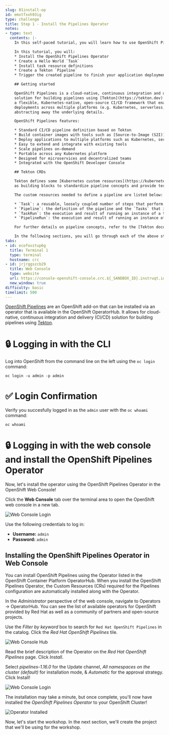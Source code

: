 ```yaml
---
slug: 01install-op
id: emxtfxxh93ig
type: challenge
title: Step 1 - Install the Pipelines Operator
notes:
- type: text
  contents: |-
    In this self-paced tutorial, you will learn how to use OpenShift Pipelines to automate the deployment of your applications.

    In this tutorial, you will:
    * Install the OpenShift Pipelines Operator
    * Create a Hello World `Task`
    * Install task resource definitions
    * Create a Tekton `Pipeline`
    * Trigger the created pipeline to finish your application deployment.

    ## Getting started

    OpenShift Pipelines is a cloud-native, continuous integration and delivery (CI/CD)
    solution for building pipelines using [Tekton](https://tekton.dev). Tekton is
    a flexible, Kubernetes-native, open-source CI/CD framework that enables automating
    deployments across multiple platforms (e.g. Kubernetes, serverless, VMs, and so forth) by
    abstracting away the underlying details.

    OpenShift Pipelines features:

    * Standard CI/CD pipeline definition based on Tekton
    * Build container images with tools such as [Source-to-Image (S2I)](https://docs.openshift.com/container-platform/latest/builds/understanding-image-builds.html#build-strategy-s2i_understanding-image-builds) and [Buildah](https://buildah.io/)
    * Deploy applications to multiple platforms such as Kubernetes, serverless, and VMs
    * Easy to extend and integrate with existing tools
    * Scale pipelines on-demand
    * Portable across any Kubernetes platform
    * Designed for microservices and decentralized teams
    * Integrated with the OpenShift Developer Console

    ## Tekton CRDs

    Tekton defines some [Kubernetes custom resources](https://kubernetes.io/docs/concepts/extend-kubernetes/api-extension/custom-resources/)
    as building blocks to standardize pipeline concepts and provide terminology that is consistent across CI/CD solutions. These custom resources are an extension of the Kubernetes API that lets users create and interact with these objects using the OpenShift CLI (`oc`), `kubectl`, and other Kubernetes tools.

    The custom resources needed to define a pipeline are listed below:

    * `Task`: a reusable, loosely coupled number of steps that perform a specific task (e.g. building a container image)
    * `Pipeline`: the definition of the pipeline and the `Tasks` that it should perform
    * `TaskRun`: the execution and result of running an instance of a task
    * `PipelineRun`: the execution and result of running an instance of a pipeline, which includes a number of `TaskRuns`

    For further details on pipeline concepts, refer to the [Tekton documentation](https://github.com/tektoncd/pipeline/tree/master/docs#learn-more) that provides an excellent guide for understanding various parameters and attributes available for defining pipelines.

    In the following sections, you will go through each of the above steps to define and invoke a pipeline. Let's get started!
tabs:
- id: ecofovztup6g
  title: Terminal 1
  type: terminal
  hostname: crc
- id: jrjrggszcb29
  title: Web Console
  type: website
  url: https://console-openshift-console.crc.${_SANDBOX_ID}.instruqt.io
  new_window: true
difficulty: basic
timelimit: 500
---
```

[OpenShift Pipelines](https://docs.openshift.com/container-platform/latest/cicd/pipelines/understanding-openshift-pipelines.html) are an OpenShift add-on that can be installed via an operator that is available in the OpenShift OperatorHub. It allows for cloud-native, continuous integration and delivery (CI/CD) solution for building pipelines using [Tekton](https://tekton.dev/).

🔒 Logging in with the CLI
=======================

Log into OpenShift from the command line on the left using the `oc login` command:

```
oc login -u admin -p admin
```

✅ Login Confirmation
==================

Verify you succesfully logged in as the `admin` user with the `oc whoami` command:

```
oc whoami
```

🔒 Logging in with the web console and install the OpenShift Pipelines Operator
===============================


Now, let's install the operator using the OpenShift Pipelines Operator in the OpenShift Web Console!

Click the **Web Console** tab over the terminal area to open the OpenShift web console in a new tab.

![Web Console Login](https://raw.githubusercontent.com/openshift-instruqt/instruqt/master/assets/middleware/pipelines/web-console-login.png)


Use the following credentials to log in:

* **Username:** `admin`
* **Password:** `admin`

## Installing the OpenShift Pipelines Operator in Web Console

You can install OpenShift Pipelines using the Operator listed in the OpenShift Container Platform OperatorHub. When you install the OpenShift Pipelines Operator, the Custom Resources (CRs) required for the Pipelines configuration are automatically installed along with the Operator.

In the _Administrator_ perspective of the web console, navigate to Operators → OperatorHub. You can see the list of available operators for OpenShift provided by Red Hat as well as a community of partners and open-source projects.

Use the _Filter by keyword_ box to search for `Red Hat OpenShift Pipelines` in the catalog. Click the _Red Hat OpenShift Pipelines_ tile.

![Web Console Hub](https://raw.githubusercontent.com/openshift-instruqt/instruqt/master/assets/middleware/pipelines/web-console-hub-new.png)

Read the brief description of the Operator on the _Red Hat OpenShift Pipelines_ page. Click _Install_.

Select _pipelines-1.16.0_ for the Update channel, _All namespaces on the cluster (default)_ for installation mode, & _Automatic_ for the approval strategy. Click Install!

![Web Console Login](https://raw.githubusercontent.com/openshift-instruqt/instruqt/master/assets/middleware/pipelines/web-console-settings.png)

The installation may take a minute, but once complete, you'll now have installed the *OpenShift Pipelines Operator* to your OpenShift Cluster!

![Operator Installed](https://raw.githubusercontent.com/openshift-instruqt/instruqt/master/assets/middleware/pipelines/operator-installed.png)

Now, let's start the workshop. In the next section, we'll create the project that we'll be using for the workshop.
